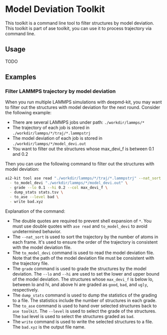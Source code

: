 # Model Deviation Toolkit

This toolkit is a command line tool to filter structures by model deviation.
This toolkit is part of ase toolkit, you can use it to process trajectory via command line.

## Usage
TODO

## Examples

### Filter LAMMPS trajectory by model deviation

When you run multiple LAMMPS simulations with deepmd-kit, you may want to filter out the structures with model deviation for the next round. Consider the following example:

* There are several LAMMPS jobs under path: `./workdir/lammps/*`
* The trajectory of each job is stored in `./workdir/lammps/*/traj/*.lammpstrj`
* The model deviation of each job is stored in `./workdir/lammps/*/model_devi.out`
* You want to filter out the structures whose max_devi_f is between 0.1 and 0.2

Then you can use the following command to filter out the structures with model deviation:

```bash
ai2-kit tool ase read "./workdir/lammps/*/traj/*.lammpstrj" --nat_sort \
  - to_model_devi "./workdir/lammps/*/model_devi.out" \
  - grade --lo 0.1 --hi 0.2 --col max_devi_f \
  - dump_stats stats.tsv \
  - to_ase --level bad \
  - write bad.xyz
```

Explanation of the command:
* The double quotes are required to prevent shell expansion of `*`. You must use double quotes with `ase read` and `to_model_devi` to avoid undetermined behavior.
* The `--nat_sort` is used to sort the trajectory by the number of atoms in each frame. It's used to ensure the order of the trajectory is consistent with the model deviation file. 
* The `to_model_devi` command is used to read the model deviation file. Note that the path of the model deviation file must be consistent with the trajectory file.
* The `grade` command is used to grade the structures by the model deviation. The `--lo` and `--hi` are used to set the lower and upper bound of the model deviation. The structures whose  `max_devi_f` is below lo, between lo and hi, and above hi are graded as `good`, `bad`, and `ugly`, respectively.
* The `dump_stats` command is used to dump the statistics of the grading to a file. The statistics include the number of structures in each grade.
 * The `to_ase` command is used to hand over selected structures back to `ase toolkit`. The `--level` is used to select the grade of the structures. The `bad` level is used to select the structures graded as `bad`.
* The `write` command is used to write the selected structures to a file. The `bad.xyz` is the output file name.